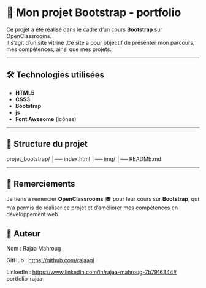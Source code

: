 # 🎨 Mon projet Bootstrap - portfolio

Ce projet a été réalisé dans le cadre d’un cours **Bootstrap** sur OpenClassrooms.  
Il s’agit d’un site vitrine ,Ce site a pour objectif de présenter mon parcours, mes compétences, ainsi que mes projets.

---

## 🛠️ Technologies utilisées

- **HTML5**
- **CSS3**
- **Bootstrap**
- **js**
- **Font Awesome** (icônes)

---

## 📂 Structure du projet

projet_bootstrap/
│── index.html
│── img/
│── README.md

---

## 🙌 Remerciements

Je tiens à remercier **OpenClassrooms** 🎓 pour leur cours sur **Bootstrap**, qui m’a permis de réaliser ce projet et d’améliorer mes compétences en développement web.

## 👤 Auteur

Nom : Rajaa Mahroug

GitHub : https://github.com/rajaagl

LinkedIn : https://www.linkedin.com/in/rajaa-mahroug-7b7916344# portfolio-rajaa
